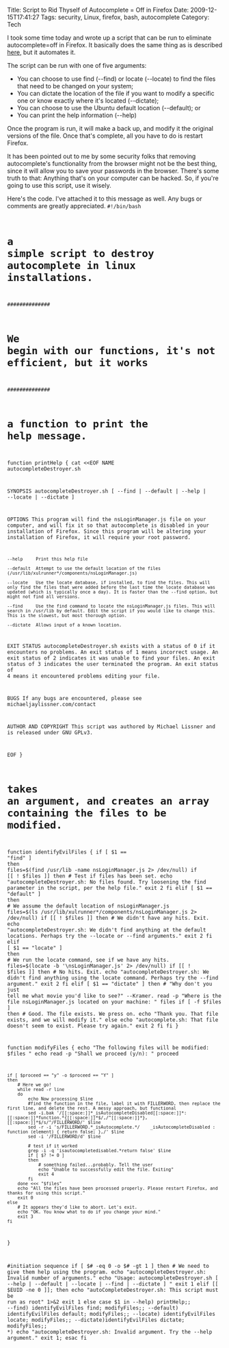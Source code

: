 Title: Script to Rid Thyself of Autocomplete = Off in Firefox
Date: 2009-12-15T17:41:27
Tags: security, Linux, firefox, bash, autocomplete
Category: Tech

I took some time today and wrote up a script that can be run to eliminate autocomplete=off in Firefox. It basically does the same thing as is described <a href="http://michaeljaylissner.com/blog/rid-thyself-of-autocomplete-in-firefox">here</a>, but it automates it. 

The script can be run with one of five arguments:


 - You can choose to use find (--find) or locate (--locate) to find the files that need to be changed on your system;
 - You can dictate the location of the file if you want to modify a specific one or know exactly where it's located (--dictate);
 - You can choose to use the Ubuntu default location (--default); or
 - You can print the help information (--help)


Once the program is run, it will make a back up, and modify it the original versions of the file. Once that's complete, all you have to do is restart Firefox.

It has been pointed out to me by some security folks that removing autocomplete's functionality from the browser might not be the best thing, since it will allow you to save your passwords in the browser. There's some truth to that: Anything that's on your computer can be hacked. So, if you're going to use this script, use it wisely.

Here's the code. I've attached it to this message as well. Any bugs or comments are greatly appreciated.
<code lang="text">#!/bin/bash
# a simple script to destroy autocomplete in linux installations. 


##############
# We begin with our functions, it's not efficient, but it works
##############

# a function to print the help message.
function printHelp {
cat <<EOF
NAME
    autocompleteDestroyer.sh

SYNOPSIS
    autocompleteDestroyer.sh [ --find | --default | --help | --locate | --dictate ] 

OPTIONS
    This program will find the nsLoginManager.js file on your computer, and will fix it so that autocomplete is disabled in your installation of Firefox. Since this program will be altering your installation of Firefox, it will require your root password. 

    --help     Print this help file

    --default  Attempt to use the default location of the files (/usr/lib/xulrunner*/components/nsLoginManager.js)

    --locate   Use the locate database, if installed, to find the files. This will only find the files that were added before the last time the locate database was updated (which is typically once a day). It is faster than the --find option, but might not find all versions.

    --find     Use the find command to locate the nsLoginManager.js files. This will search in /usr/lib by default. Edit the script if you would like to change this. This is the slowest, but most thorough option.

    --dictate  Allows input of a known location.

EXIT STATUS
    autocompleteDestroyer.sh exists with a status of 0 if it encounters no problems. An exit status of 1 means incorrect usage. An exit status of 2 indicates it was unable to find your files. An exit status of 3 indicates the user terminated the program. An exit status of 4 means it encountered problems editing your file.

BUGS
    If any bugs are encountered, please see michaeljaylissner.com/contact

AUTHOR AND COPYRIGHT
    This script was authored by Michael Lissner and is released under GNU GPLv3.

EOF
}

# takes an argument, and creates an array containing the files to be modified.
function identifyEvilFiles {
    if [ $1 == "find" ]
    then
        files=$(find /usr/lib -name nsLoginManager.js 2> /dev/null)
        if [[ ! $files ]]
        then
            # Test if files has been set.
            echo "autocompleteDestroyer.sh: No files found. Try loosening the find parameter in the script, per the help file."
            exit 2
        fi
    elif [ $1 == "default" ]
    then
        # We assume the default location of nsLoginManager.js
        files=$(ls /usr/lib/xulrunner*/components/nsLoginManager.js 2> /dev/null)
        if [[ ! $files ]]
        then
            # We didn't have any hits. Exit.
            echo "autocompleteDestroyer.sh: We didn't find anything at the default locations. Perhaps try the --locate or --find arguments."
            exit 2
        fi
    elif [ $1 == "locate" ]
    then
        # We run the locate command, see if we have any hits.
        files=$(locate -b '\nsLoginManager.js' 2> /dev/null)
        if [[ ! $files ]]
        then
            # No hits. Exit.
            echo "autocompleteDestroyer.sh: We didn't find anything using the locate command. Perhaps try the --find argument."
            exit 2
        fi
    elif [ $1 == "dictate" ]
    then
        # "Why don't you just tell me what movie you'd like to see?" --Kramer.
        read -p "Where is the file nsLoginManager.js located on your machine: " files
        if [ -f $files ]
        then
            # Good. The file exists. We press on.
            echo "Thank you. That file exists, and we will modify it."
        else
            echo "autocomplete.sh: That file doesn't seem to exist. Please try again."
            exit 2
        fi
     fi
}



function modifyFiles {
    echo  "The following files will be modified: 
$files "
    echo 
    read -p "Shall we proceed (y/n): " proceed

    if [ $proceed == "y" -o $proceed == "Y" ]
    then
        # Here we go!
        while read -r line
        do
            echo Now processing $line
            #find the function in the file, label it with FILLERWORD, then replace the first line, and delete the rest. A messy approach, but functional
            sed -i.bak '/[[:space:]]*_isAutocompleteDisabled[[:space:]]*:[[:space:]]*function.*{[[:space:]]*$/,/^[[:space:]]*},[[:space:]]*$/s/^/FILLERWORD/' $line
            sed -r -i 's/FILLERWORD.*_isAutocomplete.*/    _isAutocompleteDisabled :  function (element) { return false; },/' $line
            sed -i '/FILLERWORD/d' $line

            # test if it worked
            grep -i -q 'isautocompletedisabled.*return false' $line
            if [ $? != 0 ]
            then
                # something failed...probably. Tell the user
                echo "Unable to successfully edit the file. Exiting"
                exit 4
            fi
        done <<< "$files"
        echo "All the files have been processed properly. Please restart Firefox, and thanks for using this script."
        exit 0
    else
        # It appears they'd like to abort. Let's exit.
        echo "OK. You know what to do if you change your mind."
        exit 3
    fi

}


#initiation sequence
if [ $# -eq 0 -o $# -gt 1 ]
then 
    # We need to give them help using the program. 
    echo "autocompleteDestroyer.sh:  Invalid number of arguments."
    echo "Usage: autocompleteDestroyer.sh [ --help | --default | --locate | --find | --dictate ] "
    exit 1
elif [[ $EUID -ne 0 ]]; 
then
    echo "autoCompleteDestroyer.sh: This script must be run as root" 1>&2
    exit 1
else
    case $1 in
        --help) printHelp;;
        --find) identifyEvilFiles find; modifyFiles;;
        --default) identifyEvilFiles default; modifyFiles;;
        --locate) identifyEvilFiles locate; modifyFiles;;
        --dictate)identifyEvilFiles dictate; modifyFiles;;
        *) echo "autocompleteDestroyer.sh: Invalid argument. Try the --help argument."
           exit 1;
    esac
fi
</code>
